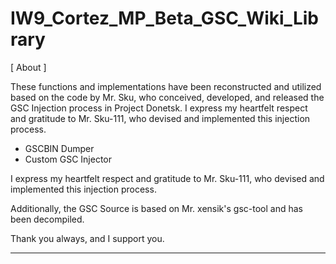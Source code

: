 # IW9_Cortez_MP_Beta_GSC_Wiki_Library

[ About ]


These functions and implementations have been reconstructed and utilized based on the code by Mr. Sku, who conceived, developed, and released the GSC Injection process in Project Donetsk.
I express my heartfelt respect and gratitude to Mr. Sku-111, who devised and implemented this injection process.
- GSCBIN Dumper
- Custom GSC Injector


I express my heartfelt respect and gratitude to Mr. Sku-111, who devised and implemented this injection process.

Additionally, the GSC Source is based on Mr. xensik's gsc-tool and has been decompiled.

Thank you always, and I support you.


----------

